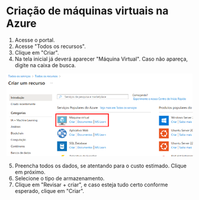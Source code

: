 # Criação de máquinas virtuais na Azure

1. Acesse o portal.
2. Acesse "Todos os recursos".
3. Clique em "Criar".
4. Na tela inicial já deverá aparecer "Máquina Virtual". Caso não apareça, digite na caixa de busca.

![](https://raw.githubusercontent.com/henriquebjr/az900-dio/main/resources/criar_maquina_virtual.png)

5. Preencha todos os dados, se atentando para o custo estimado. Clique em próximo.
6. Selecione o tipo de armazenamento.
7. Clique em "Revisar + criar", e caso esteja tudo certo conforme esperado, clique em "Criar".